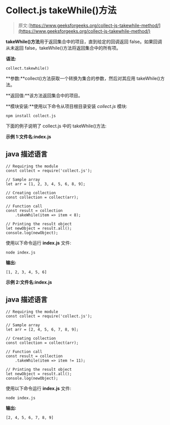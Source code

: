 # Collect.js takeWhile()方法

> 原文:[https://www.geeksforgeeks.org/collect-js-takewhile-method/](https://www.geeksforgeeks.org/collect-js-takewhile-method/)

**takeWhile()方法**用于返回集合中的项目，直到给定的回调返回 false。如果回调从未返回 false，takeWhile()方法将返回集合中的所有项。

**语法:**

```
collect.takewhile()
```

**参数:**collect()方法获取一个转换为集合的参数，然后对其应用 takeWhile()方法。

**返回值:**该方法返回集合中的项目。

**模块安装:**使用以下命令从项目根目录安装 *collect.js* 模块:

```
npm install collect.js
```

下面的例子说明了 collect.js 中的 takeWhile()方法:

**示例 1:文件名:index.js**

## java 描述语言

```
// Requiring the module
const collect = require('collect.js'); 

// Sample array
let arr = [1, 2, 3, 4, 5, 6, 8, 9]; 

// Creating collection
const collection = collect(arr); 

// Function call
const result = collection
    .takeWhile(item => item < 8);

// Printing the result object
let newObject = result.all();
console.log(newObject);
```

使用以下命令运行 **index.js** 文件:

```
node index.js
```

**输出:**

```
[1, 2, 3, 4, 5, 6]
```

**示例 2:文件名:index.js**

## java 描述语言

```
// Requiring the module
const collect = require('collect.js'); 

// Sample array
let arr = [2, 4, 5, 6, 7, 8, 9]; 

// Creating collection
const collection = collect(arr); 

// Function call
const result = collection
    .takeWhile(item => item != 11);

// Printing the result object
let newObject = result.all();
console.log(newObject);
```

使用以下命令运行 **index.js** 文件:

```
node index.js
```

**输出:**

```
[2, 4, 5, 6, 7, 8, 9]
```